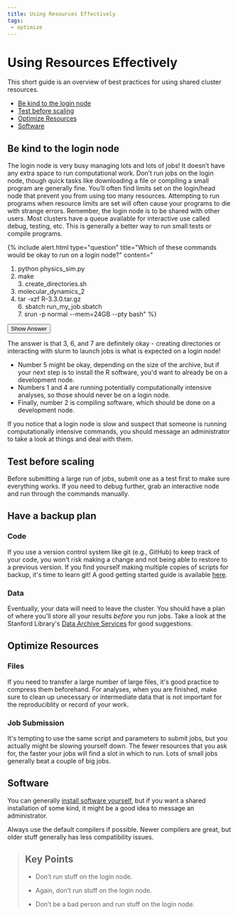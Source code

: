 ```yaml
---
title: Using Resources Effectively
tags: 
 - optimize
---
```


# Using Resources Effectively

This short guide is an overview of best practices for using shared cluster
resources.

 - [Be kind to the login node](#be-kind-to-the-login-node)
 - [Test before scaling](#test-before-scaling)
 - [Optimize Resources](#optimize-resources)
 - [Software](#software)

## Be kind to the login node

The login node is very busy managing lots and lots of jobs! It doesn’t have any extra space to run computational work. Don’t run jobs on the login node, though quick tasks like downloading a file or compiling a small program are generally fine. You’ll often find limits set on the login/head node that prevent you from using too many resources. Attempting to run programs when resource limits are set will often cause your programs to die with strange errors. Remember, the login node is to be shared with other users.
Most clusters have a queue available for interactive use called debug, testing, etc. This is generally a better way to run small tests or compile programs.

{% include alert.html type="question" title="Which of these commands would be okay to run on a login node?" content="
 1. python physics_sim.py<br>
 2. make<br>
 <span class='correct'>3. create_directories.sh<br></span>
 4. molecular_dynamics_2<br>
 5. tar -xzf R-3.3.0.tar.gz<br>
 <span class='correct'>6. sbatch run_my_job.sbatch<br></span>
 <span class='correct'>7. srun -p normal --mem=24GB --pty bash</span>" %}

<button onclick="$('.correct').css('font-weight', 800)" class="btn btn-primary">Show Answer</button>

The answer is that 3, 6, and 7 are definitely okay - creating directories or interacting with
slurm to launch jobs is what is expected on a login node! 

 - Number 5 might be okay, depending on the size of the archive, but if your next step is to install the R software, you'd want to already be on a development node. 
 - Numbers 1 and 4 are running potentially computationally intensive analyses, so those should never be on a login node. 
 - Finally, number 2 is compiling software, which should be done on a development node.

If you notice that a login node is slow and suspect that someone is running computationally intensive commands, you should message an administrator to take a look at things and deal with them.

## Test before scaling

Before submitting a large run of jobs, submit one as a test first to make sure everything works.
If you need to debug further, grab an interactive node and run through the commands manually.

## Have a backup plan

### Code

If you use a version control system like git (e.g., GitHub) to keep track of your code,
you won't risk making a change and not being able to restore to a previous version.
If you find yourself making multiple copies of scripts for backup, it's time to learn git!
A good getting started guide is available [here](https://git-scm.com/book/en/v1/Getting-Started).

### Data

Eventually, your data will need to leave the cluster. You should have a plan of where you’ll store all your results *before* you run jobs. Take a look at the Stanford Library's [Data Archive Services](https://library.stanford.edu/research/data-management-services) for good suggestions.

## Optimize Resources

### Files
If you need to transfer a large number of large files, it's good practice to compress them beforehand.
For analyses, when you are finished, make sure to clean up unecessary or intermediate data that is not
important for the reproduciblity or record of your work.

### Job Submission

It's tempting to use the same script and parameters to submit jobs, but you actually might be
slowing yourself down. The fewer resources that you ask for, the faster your jobs will find a 
slot in which to run. Lots of small jobs generally beat a couple of big jobs.

## Software

You can generally [install software yourself](/docs/software/how-to-install), but if you want a shared installation of some kind, it might be a good idea to message an administrator.

Always use the default compilers if possible. Newer compilers are great, but older stuff generally has less compatibility issues.


>  ## Key Points
>
>   *  Don’t run stuff on the login node.
>
>
>  *  Again, don’t run stuff on the login node.
>
>
>  *  Don’t be a bad person and run stuff on the login node.
>
>

